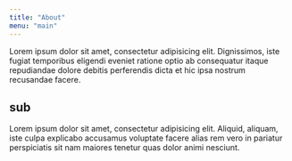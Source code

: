 ```yaml
---
title: "About"
menu: "main"
---
```


Lorem ipsum dolor sit amet, consectetur adipisicing elit. Dignissimos, iste fugiat temporibus eligendi eveniet ratione optio ab consequatur itaque repudiandae dolore debitis perferendis dicta et hic ipsa nostrum recusandae facere.

## sub

Lorem ipsum dolor sit amet, consectetur adipisicing elit. Aliquid, aliquam, iste culpa explicabo accusamus voluptate facere alias rem vero in pariatur perspiciatis sit nam maiores tenetur quas dolor animi nesciunt.